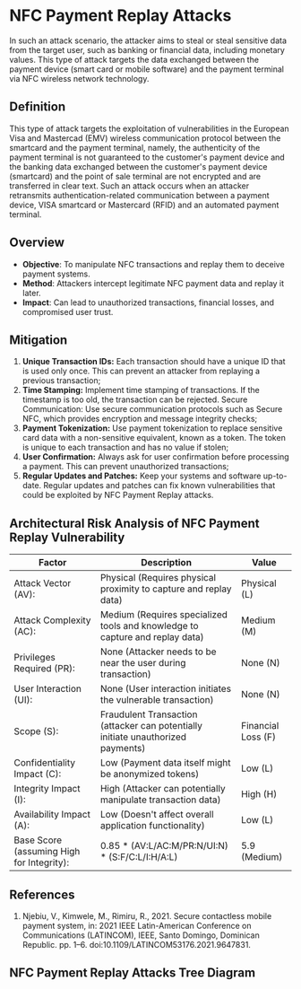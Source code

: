 # NFC Payment Replay Attacks

In such an attack scenario, the attacker aims to steal or steal sensitive data from the target user, such as banking or financial data, including monetary values. This type of attack targets the data exchanged between the payment device (smart card or mobile software) and the payment terminal via NFC wireless network technology.

## Definition

 This type of attack targets the exploitation of vulnerabilities in the European Visa and Mastercad (EMV) wireless communication protocol between the smartcard and the payment terminal, namely, the authenticity of the payment terminal is not guaranteed to the customer's payment device and the banking data exchanged between the customer's payment device (smartcard) and the point of sale terminal are not encrypted and are transferred in clear text. Such an attack occurs when an attacker retransmits authentication-related communication between a payment device, VISA smartcard or Mastercard (RFID) and an automated payment terminal.
 
## Overview

* **Objective**: To manipulate NFC transactions and replay them to deceive payment systems.
* **Method**: Attackers intercept legitimate NFC payment data and replay it later.
* **Impact**: Can lead to unauthorized transactions, financial losses, and compromised user trust.

## Mitigation

1. **Unique Transaction IDs:** Each transaction should have a unique ID that is used only once. This can prevent an attacker from replaying a previous transaction;
2. **Time Stamping:** Implement time stamping of transactions. If the timestamp is too old, the transaction can be rejected.
Secure Communication: Use secure communication protocols such as Secure NFC, which provides encryption and message integrity checks;
3. **Payment Tokenization:** Use payment tokenization to replace sensitive card data with a non-sensitive equivalent, known as a token. The token is unique to each transaction and has no value if stolen;
4. **User Confirmation:** Always ask for user confirmation before processing a payment. This can prevent unauthorized transactions;
5. **Regular Updates and Patches:** Keep your systems and software up-to-date. Regular updates and patches can fix known vulnerabilities that could be exploited by NFC Payment Replay attacks.

## Architectural Risk Analysis of NFC Payment Replay Vulnerability


| **Factor**                                  | **Description**                                                                    | **Value**                        |
|---------------------------------------------|------------------------------------------------------------------------------------|----------------------------------|
| Attack   Vector (AV):                       | Physical   (Requires physical proximity to capture and replay data)                | Physical   (L)                   |
| Attack   Complexity (AC):                   | Medium   (Requires specialized tools and knowledge to capture and replay data)     | Medium   (M)                     |
| Privileges   Required (PR):                 | None   (Attacker needs to be near the user during transaction)                     | None   (N)                       |
| User   Interaction (UI):                    | None   (User interaction initiates the vulnerable transaction)                     | None   (N)                       |
| Scope   (S):                                | Fraudulent   Transaction (attacker can potentially initiate unauthorized payments) |         Financial Loss (F)       |
| Confidentiality   Impact (C):               | Low   (Payment data itself might be anonymized tokens)                             | Low   (L)                        |
| Integrity   Impact (I):                     | High   (Attacker can potentially manipulate transaction data)                      | High   (H)                       |
| Availability   Impact (A):                  | Low   (Doesn't affect overall application functionality)                           | Low   (L)                        |
| Base   Score (assuming High for Integrity): | 0.85   * (AV:L/AC:M/PR:N/UI:N) * (S:F/C:L/I:H/A:L)                                 | 5.9   (Medium)                   |


## References

1. Njebiu, V., Kimwele, M., Rimiru, R., 2021. Secure contactless mobile payment system, in: 2021 IEEE Latin-American Conference on Communications (LATINCOM), IEEE, Santo Domingo, Dominican Republic. pp. 1–6. doi:10.1109/LATINCOM53176.2021.9647831.

## NFC Payment Replay Attacks Tree Diagram
